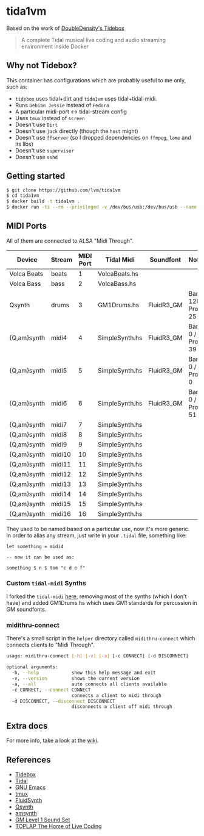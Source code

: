 # tida1vm

Based on the work of [DoubleDensity's Tidebox](https://github.com/DoubleDensity/tidebox)

> A complete Tidal musical live coding and audio streaming environment inside Docker

## Why not Tidebox?

This container has configurations which are probably useful to me only, such as:

* `tidebox` uses tidal+dirt and `tida1vm` uses tidal+tidal-midi.
* Runs `Debian Jessie` instead of `Fedora`
* A particular midi-port <-> tidal-stream config
* Uses `tmux` instead of `screen`
* Doesn't use `Dirt`
* Doesn't use `jack` directly (though the `host` might)
* Doesn't use `ffserver` (so I dropped dependencies on `ffmpeg`, `lame` and its libs)
* Doesn't use `supervisor`
* Doesn't use `sshd`

## Getting started

```bash  
$ git clone https://github.com/lvm/tida1vm
$ cd tida1vm
$ docker build -t tida1vm .
$ docker run -ti --rm --privileged -v /dev/bus/usb:/dev/bus/usb --name tida1vm tida1vm
```

## MIDI Ports

All of them are connected to ALSA "Midi Through".  

| Device      | Stream | MIDI Port | Tidal Midi     | Soundfont  | Notes              | Alias  |
| ------------| ------ | --------- | -------------- | ---------- | ------------------ | ------ |
| Volca Beats | beats  | 1         | VolcaBeats.hs  |            |                    |        |
| Volca Bass  | bass   | 2         | VolcaBass.hs   |            |                    |        |
| Qsynth      | drums  | 3         | GM1Drums.hs    | FluidR3_GM | Bank 128 / Prog 25 | tr808  |
| {Q,am}synth | midi4  | 4         | SimpleSynth.hs | FluidR3_GM | Bank 0 / Prog 39   | bass2  |
| {Q,am}synth | midi5  | 5         | SimpleSynth.hs | FluidR3_GM | Bank 0 / Prog 0    | piano  |
| {Q,am}synth | midi6  | 6         | SimpleSynth.hs | FluidR3_GM | Bank 0 / Prog 51   | string |
| {Q,am}synth | midi7  | 7         | SimpleSynth.hs |            |                    |        |
| {Q,am}synth | midi8  | 8         | SimpleSynth.hs |            |                    |        |
| {Q,am}synth | midi9  | 9         | SimpleSynth.hs |            |                    |        |
| {Q,am}synth | midi10 | 10        | SimpleSynth.hs |            |                    |        |
| {Q,am}synth | midi11 | 11        | SimpleSynth.hs |            |                    |        |
| {Q,am}synth | midi12 | 12        | SimpleSynth.hs |            |                    |        |
| {Q,am}synth | midi13 | 13        | SimpleSynth.hs |            |                    |        |
| {Q,am}synth | midi14 | 14        | SimpleSynth.hs |            |                    |        |
| {Q,am}synth | midi15 | 15        | SimpleSynth.hs |            |                    |        |
| {Q,am}synth | midi16 | 16        | SimpleSynth.hs |            |                    |        |

They used to be named based on a particular use, now it's more generic.  
In order to alias any stream, just write in your `.tidal` file, something like:

```
let something = midi4

-- now it can be used as:

something $ n $ tom "c d e f"
```

### Custom `tidal-midi` Synths

I forked the `tidal-midi` [here](https://github.com/lvm/tidal-midi), removing most of the synths (which I don't have) and added GM1Drums.hs which uses GM1 standards for percussion in GM soundfonts.

### midithru-connect

There's a small script in the `helper` directory called `midithru-connect` which connects clients to "Midi Through".

```bash
usage: midithru-connect [-h] [-v] [-a] [-c CONNECT] [-d DISCONNECT]

optional arguments:
  -h, --help            show this help message and exit
  -v, --version         shows the current version
  -a, --all             auto connects all clients available
  -c CONNECT, --connect CONNECT
                        connects a client to midi through
  -d DISCONNECT, --disconnect DISCONNECT
                        disconnects a client off midi through
```
## Extra docs

For more info, take a look at the [wiki](https://github.com/lvm/tida1vm/wiki).


## References

- [Tidebox](https://github.com/DoubleDensity/tidebox)
- [Tidal](http://tidal.lurk.org)
- [GNU Emacs](https://www.gnu.org/software/emacs/)
- [tmux](https://tmux.github.io/)
- [FluidSynth](http://www.fluidsynth.org/)
- [Qsynth](http://qsynth.sourceforge.net/qsynth-index.html)
- [amsynth](https://amsynth.github.io/)
- [GM Level 1 Sound Set](https://www.midi.org/specifications/item/gm-level-1-sound-set)
- [TOPLAP The Home of Live Coding](http://toplap.org/)
